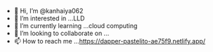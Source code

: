 - 👋 Hi, I’m @kanhaiya062
- 👀 I’m interested in ...LLD
- 🌱 I’m currently learning ...cloud computing
- 💞️ I’m looking to collaborate on ...
- 📫 How to reach me ...https://dapper-pastelito-ae75f9.netlify.app/

<!---
kanhaiya062/kanhaiya062 is a ✨ special ✨ repository because its `README.md` (this file) appears on your GitHub profile.
You can click the Preview link to take a look at your changes.
--->
